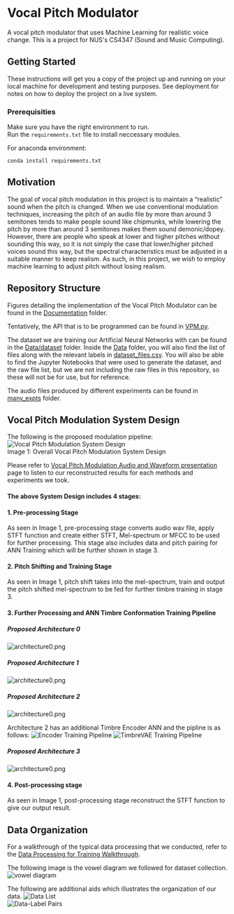 # Vocal Pitch Modulator
A vocal pitch modulator that uses Machine Learning for realistic voice change. This is a project for NUS's CS4347 (Sound and Music Computing).

## Getting Started
These instructions will get you a copy of the project up and running on your local machine for development and testing purposes. See deployment for notes on how to deploy the project on a live system.

### Prerequisities
Make sure you have the right environment to run. <br/>
Run  the `requirements.txt` file to install neccessary modules. <br/>

For anaconda environment: <br/>

    conda install requirements.txt
 
## Motivation
The goal of vocal pitch modulation in this project is to maintain a “realistic” sound when the pitch is changed. When we use conventional modulation techniques, increasing the pitch of an audio file by more than around 3 semitones tends to make people sound like chipmunks, while lowering the pitch by more than around 3 semitones makes them sound demonic/dopey. However, there are people who speak at lower and higher pitches without sounding this way, so it is not simply the case that lower/higher pitched voices sound this way, but the spectral characteristics must be adjusted in a suitable manner to keep realism. As such, in this project, we wish to employ machine learning to adjust pitch without losing realism.

## Repository Structure
Figures detailing the implementation of the Vocal Pitch Modulator can be found in the [Documentation](https://github.com/zioul123/VocalPitchModulator/Documentation)  folder.

Tentatively, the API that is to be programmed can be found in [VPM.py](https://github.com/zioul123/VocalPitchModulator/VPM.py). 

The dataset we are training our Artificial Neural Networks with can be found in the [Data/dataset](https://github.com/zioul123/VocalPitchModulator/Data/dataset) folder. Inside the [Data](https://github.com/zioul123/VocalPitchModulator/Data) folder, you will also find the list of files along with the relevant labels in [dataset_files.csv](https://github.com/zioul123/VocalPitchModulator/Data/dataset_files.csv). You will also be able to find the Jupyter Notebooks that were used to generate the dataset, and the raw file list, but we are not including the raw files in this repository, so these will not be for use, but for reference.

The audio files produced by different experiments can be found in [many_expts](https://github.com/zioul123/VocalPitchModulator/many_expts) folder.

## Vocal Pitch Modulation System Design
The following is the proposed modulation pipeline:  
![Vocal Pitch Modulation System Design](/Documentation/Figures/VocalPitchModulationSystemdesign.png)<br/>
Image 1: Overall Vocal Pitch Modulation System Design

Please refer to [Vocal Pitch Modulation Audio and Waveform presentation]() page to listen to our reconstructed results for each methods and experiments we took.
#### The above System Design includes 4 stages:
#### 1. Pre-processing Stage
As seen in Image 1, pre-processing stage converts audio wav file, apply STFT function and create either STFT, Mel-spectrum or MFCC to be used for further processing.
This stage also includes data and pitch pairing for ANN Training which will be further shown in stage 3.
 
#### 2. Pitch Shifting and Training Stage 
As seen in Image 1, pitch shift takes into the mel-spectrum, train and output the pitch shifted mel-spectrum to be fed for further timbre training in stage 3.
 
#### 3. Further Processing and ANN Timbre Conformation Training Pipeline
##### Proposed Architecture 0
![architecture0.png](/Documentation/Figures/architecture0.png)
##### Proposed Architecture 1
![architecture0.png](/Documentation/Figures/architecture1.png)
##### Proposed Architecture 2
![architecture0.png](/Documentation/Figures/architecture2.png)

Architecture 2 has an additional Timbre Encoder ANN and the pipline is as follows:
![Encoder Training Pipeline](/Documentation/Figures/Timbre-Enc_Training.png)
![TimbreVAE Training Pipeline](/Documentation/Figures/Timbre-VAE_Training.png)

##### Proposed Architecture 3
![architecture0.png](/Documentation/Figures/architecture3.png)


#### 4. Post-processing stage
As seen in Image 1, post-processing stage reconstruct the STFT function to give our output result.
 

## Data Organization
For a walkthrough of the typical data processing that we conducted, refer to the [Data Processing for Training Walkthrough](https://github.com/zioul123/VocalPitchModulator/blob/master/Data%20Processing%20for%20Training%20Walkthrough.ipynb).

The following image is the vowel diagram we followed for dataset collection.
![vowel diagram](/Documentation/Figures/voweldiagram.png)


The following are additional aids which illustrates the organization of our data.
![Data List](/Documentation/Figures/Data_List.png)  
![Data-Label Pairs](/Documentation/Figures/Data-Label_Pairs.png)
